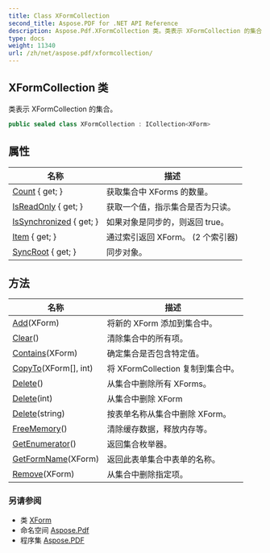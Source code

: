 ```yaml
---
title: Class XFormCollection
second_title: Aspose.PDF for .NET API Reference
description: Aspose.Pdf.XFormCollection 类。类表示 XFormCollection 的集合
type: docs
weight: 11340
url: /zh/net/aspose.pdf/xformcollection/
---
```

## XFormCollection 类

类表示 XFormCollection 的集合。

```csharp
public sealed class XFormCollection : ICollection<XForm>
```

## 属性

| 名称 | 描述 |
| --- | --- |
| [Count](../../aspose.pdf/xformcollection/count/) { get; } | 获取集合中 XForms 的数量。 |
| [IsReadOnly](../../aspose.pdf/xformcollection/isreadonly/) { get; } | 获取一个值，指示集合是否为只读。 |
| [IsSynchronized](../../aspose.pdf/xformcollection/issynchronized/) { get; } | 如果对象是同步的，则返回 true。 |
| [Item](../../aspose.pdf/xformcollection/item/) { get; } | 通过索引返回 XForm。 (2 个索引器) |
| [SyncRoot](../../aspose.pdf/xformcollection/syncroot/) { get; } | 同步对象。 |

## 方法

| 名称 | 描述 |
| --- | --- |
| [Add](../../aspose.pdf/xformcollection/add/)(XForm) | 将新的 XForm 添加到集合中。 |
| [Clear](../../aspose.pdf/xformcollection/clear/)() | 清除集合中的所有项。 |
| [Contains](../../aspose.pdf/xformcollection/contains/)(XForm) | 确定集合是否包含特定值。 |
| [CopyTo](../../aspose.pdf/xformcollection/copyto/)(XForm[], int) | 将 XFormCollection 复制到集合中。 |
| [Delete](../../aspose.pdf/xformcollection/delete/#delete)() | 从集合中删除所有 XForms。 |
| [Delete](../../aspose.pdf/xformcollection/delete/#delete_1)(int) | 从集合中删除 XForm |
| [Delete](../../aspose.pdf/xformcollection/delete/#delete_2)(string) | 按表单名称从集合中删除 XForm。 |
| [FreeMemory](../../aspose.pdf/xformcollection/freememory/)() | 清除缓存数据，释放内存等。 |
| [GetEnumerator](../../aspose.pdf/xformcollection/getenumerator/)() | 返回集合枚举器。 |
| [GetFormName](../../aspose.pdf/xformcollection/getformname/)(XForm) | 返回此表单集合中表单的名称。 |
| [Remove](../../aspose.pdf/xformcollection/remove/)(XForm) | 从集合中删除指定项。 |

### 另请参阅

* 类 [XForm](../xform/)
* 命名空间 [Aspose.Pdf](../../aspose.pdf/)
* 程序集 [Aspose.PDF](../../)